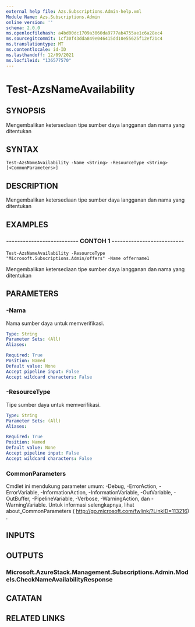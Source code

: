 ```yaml
---
external help file: Azs.Subscriptions.Admin-help.xml
Module Name: Azs.Subscriptions.Admin
online version: ''
schema: 2.0.0
ms.openlocfilehash: a4bd00dc1709a3060da9777ab4755ae1c6a28ec4
ms.sourcegitcommit: 1cf30f43dda849e046415dd10e55625f12ef21c4
ms.translationtype: MT
ms.contentlocale: id-ID
ms.lasthandoff: 12/09/2021
ms.locfileid: "136577570"
---
```

# Test-AzsNameAvailability

## SYNOPSIS
Mengembalikan ketersediaan tipe sumber daya langganan dan nama yang ditentukan

## SYNTAX

```
Test-AzsNameAvailability -Name <String> -ResourceType <String> [<CommonParameters>]
```

## DESCRIPTION
Mengembalikan ketersediaan tipe sumber daya langganan dan nama yang ditentukan

## EXAMPLES

### -------------------------- CONTOH 1 --------------------------
```
Test-AzsNameAvailability -ResourceType "Microsoft.Subscriptions.Admin/offers" -Name offername1
```

Mengembalikan ketersediaan tipe sumber daya langganan dan nama yang ditentukan

## PARAMETERS

### -Nama
Nama sumber daya untuk memverifikasi.

```yaml
Type: String
Parameter Sets: (All)
Aliases: 

Required: True
Position: Named
Default value: None
Accept pipeline input: False
Accept wildcard characters: False
```

### -ResourceType
Tipe sumber daya untuk memverifikasi.

```yaml
Type: String
Parameter Sets: (All)
Aliases: 

Required: True
Position: Named
Default value: None
Accept pipeline input: False
Accept wildcard characters: False
```

### CommonParameters
Cmdlet ini mendukung parameter umum: -Debug, -ErrorAction, -ErrorVariable, -InformationAction, -InformationVariable, -OutVariable, -OutBuffer, -PipelineVariable, -Verbose, -WarningAction, dan -WarningVariable. Untuk informasi selengkapnya, lihat about_CommonParameters ( http://go.microsoft.com/fwlink/?LinkID=113216) .

## INPUTS

## OUTPUTS

### Microsoft.AzureStack.Management.Subscriptions.Admin.Models.CheckNameAvailabilityResponse

## CATATAN

## RELATED LINKS


